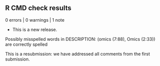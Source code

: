 ## R CMD check results

0 errors | 0 warnings | 1 note

* This is a new release.

Possibly misspelled words in DESCRIPTION: (omics (7:88), Omics (2:33)) are correctly spelled

This is a resubmission: we have addressed all comments from the first submission. 